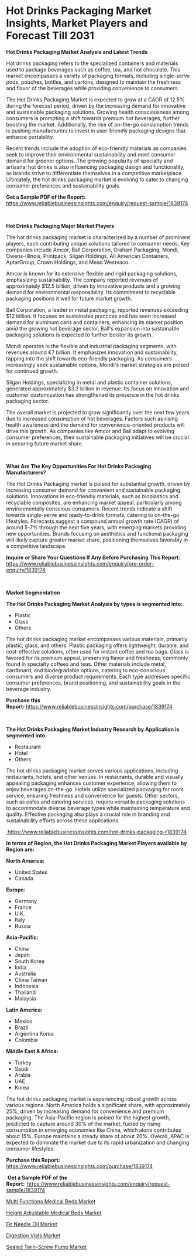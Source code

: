 <p><h1>Hot Drinks Packaging Market Insights, Market Players and Forecast Till 2031</h1></p><p><strong>Hot Drinks Packaging Market Analysis and Latest Trends</strong></p>
<p><p>Hot drinks packaging refers to the specialized containers and materials used to package beverages such as coffee, tea, and hot chocolate. This market encompasses a variety of packaging formats, including single-serve pods, pouches, bottles, and cartons, designed to maintain the freshness and flavor of the beverages while providing convenience to consumers.</p><p>The Hot Drinks Packaging Market is expected to grow at a CAGR of 12.5% during the forecast period, driven by the increasing demand for innovative and sustainable packaging solutions. Growing health consciousness among consumers is prompting a shift towards premium hot beverages, further boosting the market. Additionally, the rise of on-the-go consumption trends is pushing manufacturers to invest in user-friendly packaging designs that enhance portability.</p><p>Recent trends include the adoption of eco-friendly materials as companies seek to improve their environmental sustainability and meet consumer demand for greener options. The growing popularity of specialty and artisanal hot drinks is also influencing packaging design and functionality, as brands strive to differentiate themselves in a competitive marketplace. Ultimately, the hot drinks packaging market is evolving to cater to changing consumer preferences and sustainability goals.</p></p>
<p><strong>Get a Sample PDF of the Report:&nbsp;</strong> <a href="https://www.reliablebusinessinsights.com/enquiry/request-sample/1839174?utm_campaign=97&utm_medium=2&utm_source=Github&utm_content=ia&utm_term=11112024&utm_id=hot-drinks-packaging">https://www.reliablebusinessinsights.com/enquiry/request-sample/1839174</a></p>
<p>&nbsp;</p>
<p><strong>Hot Drinks Packaging Major Market Players</strong></p>
<p><p>The hot drinks packaging market is characterized by a number of prominent players, each contributing unique solutions tailored to consumer needs. Key companies include Amcor, Ball Corporation, Graham Packaging, Mondi, Owens-Illinois, Printpack, Silgan Holdings, All American Containers, AptarGroup, Crown Holdings, and Mead Westvaco.</p><p>Amcor is known for its extensive flexible and rigid packaging solutions, emphasizing sustainability. The company reported revenues of approximately $12.5 billion, driven by innovative products and a growing demand for environmental responsibility. Its commitment to recyclable packaging positions it well for future market growth.</p><p>Ball Corporation, a leader in metal packaging, reported revenues exceeding $12 billion. It focuses on sustainable practices and has seen increased demand for aluminum cans and containers, enhancing its market position amid the growing hot beverage sector. Ball's expansion into sustainable packaging solutions is expected to further bolster its growth.</p><p>Mondi operates in the flexible and industrial packaging segments, with revenues around €7 billion. It emphasizes innovation and sustainability, tapping into the shift towards eco-friendly packaging. As consumers increasingly seek sustainable options, Mondi's market strategies are poised for continued growth.</p><p>Silgan Holdings, specializing in metal and plastic container solutions, generated approximately $3.3 billion in revenue. Its focus on innovation and customer customization has strengthened its presence in the hot drinks packaging sector.</p><p>The overall market is projected to grow significantly over the next few years due to increased consumption of hot beverages. Factors such as rising health awareness and the demand for convenience-oriented products will drive this growth. As companies like Amcor and Ball adapt to evolving consumer preferences, their sustainable packaging initiatives will be crucial in securing future market share.</p></p>
<p>&nbsp;</p>
<p><strong>What Are The Key Opportunities For Hot Drinks Packaging Manufacturers?</strong></p>
<p><p>The Hot Drinks Packaging market is poised for substantial growth, driven by increasing consumer demand for convenient and sustainable packaging solutions. Innovations in eco-friendly materials, such as bioplastics and recyclable composites, are enhancing market appeal, particularly among environmentally conscious consumers. Recent trends indicate a shift towards single-serve and ready-to-drink formats, catering to on-the-go lifestyles. Forecasts suggest a compound annual growth rate (CAGR) of around 5-7% through the next five years, with emerging markets providing new opportunities. Brands focusing on aesthetics and functional packaging will likely capture greater market share, positioning themselves favorably in a competitive landscape.</p></p>
<p><strong>Inquire or Share Your Questions If Any Before Purchasing This Report:</strong> <a href="https://www.reliablebusinessinsights.com/enquiry/pre-order-enquiry/1839174?utm_campaign=97&utm_medium=2&utm_source=Github&utm_content=ia&utm_term=11112024&utm_id=hot-drinks-packaging">https://www.reliablebusinessinsights.com/enquiry/pre-order-enquiry/1839174</a></p>
<p>&nbsp;</p>
<p><strong>Market Segmentation</strong></p>
<p><strong>The Hot Drinks Packaging Market Analysis by types is segmented into:</strong></p>
<p><ul><li>Plastic</li><li>Glass</li><li>Others</li></ul></p>
<p><p>The hot drinks packaging market encompasses various materials, primarily plastic, glass, and others. Plastic packaging offers lightweight, durable, and cost-effective solutions, often used for instant coffee and tea bags. Glass is favored for its premium appeal, preserving flavor and freshness, commonly found in specialty coffees and teas. Other materials include metal, cardboard, and biodegradable options, catering to eco-conscious consumers and diverse product requirements. Each type addresses specific consumer preferences, brand positioning, and sustainability goals in the beverage industry.</p></p>
<p><strong>Purchase this Report:&nbsp;</strong><a href="https://www.reliablebusinessinsights.com/purchase/1839174?utm_campaign=97&utm_medium=2&utm_source=Github&utm_content=ia&utm_term=11112024&utm_id=hot-drinks-packaging">https://www.reliablebusinessinsights.com/purchase/1839174</a></p>
<p>&nbsp;</p>
<p><strong>The Hot Drinks Packaging Market Industry Research by Application is segmented into:</strong></p>
<p><ul><li>Restaurant</li><li>Hotel</li><li>Others</li></ul></p>
<p><p>The hot drinks packaging market serves various applications, including restaurants, hotels, and other venues. In restaurants, durable and visually appealing packaging enhances customer experience, allowing them to enjoy beverages on-the-go. Hotels utilize specialized packaging for room service, ensuring freshness and convenience for guests. Other sectors, such as cafes and catering services, require versatile packaging solutions to accommodate diverse beverage types while maintaining temperature and quality. Effective packaging also plays a crucial role in branding and sustainability efforts across these applications.</p></p>
<p><a href="https://www.reliablebusinessinsights.com/hot-drinks-packaging-r1839174?utm_campaign=97&utm_medium=2&utm_source=Github&utm_content=ia&utm_term=11112024&utm_id=hot-drinks-packaging">&nbsp;https://www.reliablebusinessinsights.com/hot-drinks-packaging-r1839174</a></p>
<p><strong>In terms of Region, the Hot Drinks Packaging Market Players available by Region are:</strong></p>
<p>
    <p> <strong> North America: </strong>
        <ul>
            <li>United States</li>
            <li>Canada</li>
        </ul>
        </p> 
    <p> <strong> Europe: </strong>
        <ul>
            <li>Germany</li>
            <li>France</li>
            <li>U.K.</li>
            <li>Italy</li>
            <li>Russia</li>
        </ul>
        </p> 
    <p> <strong> Asia-Pacific: </strong>
        <ul>
            <li>China</li>
            <li>Japan</li>
            <li>South Korea</li>
            <li>India</li>
            <li>Australia</li>
            <li>China Taiwan</li>
            <li>Indonesia</li>
            <li>Thailand</li>
            <li>Malaysia</li>
        </ul>
        </p> 
    <p> <strong> Latin America: </strong>
        <ul>
            <li>Mexico</li>
            <li>Brazil</li>
            <li>Argentina Korea</li>
            <li>Colombia</li>
        </ul>
        </p> 
    <p> <strong> Middle East & Africa: </strong>
        <ul>
            <li>Turkey</li>
            <li>Saudi</li>
            <li>Arabia</li>
            <li>UAE</li>
            <li>Korea</li>
        </ul>
    </p>
    </p>
<p><p>The hot drinks packaging market is experiencing robust growth across various regions. North America holds a significant share, with approximately 25%, driven by increasing demand for convenience and premium packaging. The Asia-Pacific region is poised for the highest growth, predicted to capture around 30% of the market, fueled by rising consumption in emerging economies like China, which alone contributes about 15%. Europe maintains a steady share of about 20%. Overall, APAC is expected to dominate the market due to its rapid urbanization and changing consumer lifestyles.</p></p>
<p><strong>Purchase this Report: </strong><a href="https://www.reliablebusinessinsights.com/purchase/1839174?utm_campaign=97&utm_medium=2&utm_source=Github&utm_content=ia&utm_term=11112024&utm_id=hot-drinks-packaging">https://www.reliablebusinessinsights.com/purchase/1839174</a></p>
<p>&nbsp;<strong>Get a Sample PDF of the Report:&nbsp;&nbsp;</strong><a href="https://www.reliablebusinessinsights.com/enquiry/request-sample/1839174?utm_campaign=97&utm_medium=2&utm_source=Github&utm_content=ia&utm_term=11112024&utm_id=hot-drinks-packaging">https://www.reliablebusinessinsights.com/enquiry/request-sample/1839174</a></p>
<p><strong></strong></p>
<p><p><a href="https://issuu.com/reportprime-2/docs/multi-functions-medical-beds-market_a836e850442e82?utm_campaign=97&utm_medium=2&utm_source=Github&utm_content=ia&utm_term=11112024&utm_id=hot-drinks-packaging">Multi Functions Medical Beds Market</a></p><p><a href="https://issuu.com/reportprime-2/docs/height-adjustable-medical-beds-mark_0c927032622e6a?utm_campaign=97&utm_medium=2&utm_source=Github&utm_content=ia&utm_term=11112024&utm_id=hot-drinks-packaging">Height Adjustable Medical Beds Market</a></p><p><a href="https://github.com/yoreivesal/Market-Research-Report-List-1/blob/main/fir-needle-oil-market.md?utm_campaign=97&utm_medium=2&utm_source=Github&utm_content=ia&utm_term=11112024&utm_id=hot-drinks-packaging">Fir Needle Oil Market</a></p><p><a href="https://www.linkedin.com/pulse/digestion-vials-market-size-share-analysis-growth-trends-hmnae?utm_campaign=97&utm_medium=2&utm_source=Github&utm_content=ia&utm_term=11112024&utm_id=hot-drinks-packaging">Digestion Vials Market</a></p><p><a href="https://www.linkedin.com/pulse/global-sealed-twin-screw-pump-market-forecast-2024-2031-trends-rj5ce?utm_campaign=97&utm_medium=2&utm_source=Github&utm_content=ia&utm_term=11112024&utm_id=hot-drinks-packaging">Sealed Twin-Screw Pump Market</a></p></p>